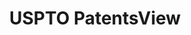 ---
bigquery: https://console.cloud.google.com/bigquery?p=patents-public-data&d=patentsview&page=dataset
citation: Attribution should be given to PatentsView for use, distribution, or derivative
  works.
code: https://github.com/CSSIP-AIR/PatentsView-Code-Snippets/
contributors: USPTO
cost: None
description: 'PatentsView includes US patent data including raw data (summaries, applications,
  pregrant applications), disambugations of inventors and assignees, and inventor
  gender estimates.  Also foreign priority data, # of figures and sheets, and government
  interest statements.'
documentation: https://patentsview.org/query/builder-faqs
last_edit: 04/09/2022, 20:28:28
location: https://patentsview.org/
maintained_by: USPTO
record_creation_timestamp: 12/2/2020 17:20:46
schema_fields:
- disamb_inventor_id_20200929
- fname
- num
- gi_statement
- designation
- field_id
- doctype
- name_last
- main_group
- series_code
- disamb_inventor_id_20191008
- disamb_assignee_id_20191231
- level_one
- role
- lapse_of_patent
- group_id
- group
- county
- disamb_inventor_id_20181127
- disamb_assignee_id_20191008
- disamb_inventor_id_20201229
- num_claims
- patent_id
- rule_47
- disamb_inventor_id_20190820
- section_id
- action_date
- category_id
- subgroup_id
- date
- lawyer_id
- level_two
- symbol_position
- organization_id
- disamb_assignee_id_20190820
- disamb_assignee_id_20200630
- num_sheets
- subgroup
- kind
- uuid
- length
- disamb_inventor_id_20200331
- classification_level
- disamb_inventor_id_20190312
- id
- _371_date
- rawassignee_id
- num_figures
- lname
- mainclass_id
- name
- city
- organization
- subclass_id
- disamb_inventor_id_20180528
- rawlocation_id
- status
- inventor_id
- doc_type
- section
- longitude
- latin_name
- subcategory_id
- relkind
- ipc_class
- latitude
- disamb_assignee_id_20200929
- attribution_status
- disamb_assignee_id_20181127
- county_fips
- reldocno
- subsection_id
- application_id
- type
- disamb_inventor_id_20170808
- filename
- rawinventor_id
- state_fips
- location_id
- sequence
- term_disclaimer
- sector_title
- name_first
- text
- f371_date
- abstract
- f102_date
- male_flag
- dependent
- term_extension
- disamb_inventor_id_20200630
- title
- disclaimer_date
- applicant_type
- rel_id
- country
- _102_date
- number
- subclass
- withdrawn
- deceased
- assignee_id
- latlong
- male
- disamb_inventor_id_20171226
- term_grant
- state
- contract_award_number
- exemplary
- publication_number
- disamb_assignee_id_20200331
- level_three
- citation_id
- classification_data_source
- disamb_inventor_id_20191231
- disamb_assignee_id_20190312
- variety
- disamb_inventor_id_20171003
- disamb_inventor_id_20170307
- country_transformed
- category
- field_title
- classification_status
- classification_value
- ipc_version_indicator
shortname: patentsview
tags:
- disambiguation
- United States
- gender
terms_of_use: Creative Commons Attribution 4.0 International License.
timeframe: 1963-1999
title: USPTO PatentsView
uuid: cf1780b1-e265-4e49-8d1d-83b9cfe0fd9a
---
